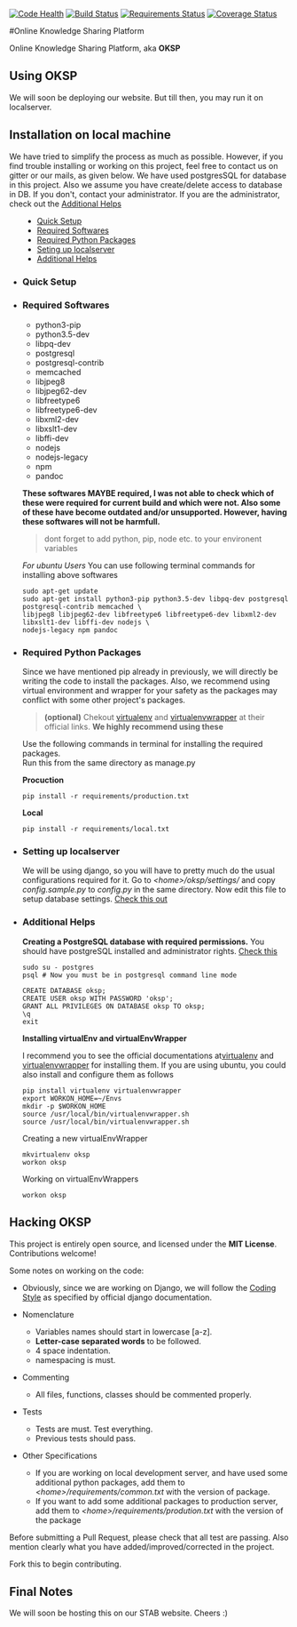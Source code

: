 [![Code Health](https://landscape.io/github/stabiitb/oksp/master/landscape.svg?style=flat-square)](https://landscape.io/github/stabiitb/oksp/master) [![Build Status](https://img.shields.io/travis/stabiitb/oksp.svg?style=flat-square)](https://travis-ci.org/stabiitb/oksp) [![Requirements Status](https://img.shields.io/requires/github/stabiitb/oksp.svg?style=flat-square)](https://requires.io/github/stabiitb/oksp/requirements/?branch=master) [![Coverage Status](https://img.shields.io/coveralls/stabiitb/oksp.svg?style=flat-square)](https://coveralls.io/github/stabiitb/oksp?branch=master)

#Online Knowledge Sharing Platform

Online Knowledge Sharing Platform, aka **OKSP** 

Using OKSP
----------------
We will soon be deploying our website. But till then, you may run it on localserver.

Installation on local machine
-----------------
We have tried to simplify the process as much as possible. However, if you find trouble installing or working on this project, feel free to contact us on gitter or our mails, as given below. We have used postgresSQL for database in this project. Also we assume you have create/delete access to database in DB. If you don't, contact your administrator. If you are the administrator, check out the [Additional Helps](#additionalHelps)
<ul style="padding-left:50px;list-style-type:disc">
  <li><a href="#quickSetup">Quick Setup</a></li>
  <li><a href="#requiredSoftwares">Required Softwares</a></li>
  <li><a href="#requiredPythonPackages">Required Python Packages</a></li>
  <li><a href="#settingUpLocalserver">Seting up localserver</a></li>
  <li><a href="#additionalHelps">Additional Helps</a></li>
</ul>

 + ### Quick Setup  <a name="quickSetup"></a>
	

 + ### Required Softwares   <a name="requiredSoftwares"></a>
 	+	python3-pip 
 	+	python3.5-dev 
 	+	libpq-dev 
 	+	postgresql 
 	+	postgresql-contrib 
 	+	memcached 
 	+	libjpeg8 
 	+	libjpeg62-dev 
 	+	libfreetype6 
 	+	libfreetype6-dev 
 	+	libxml2-dev 
 	+	libxslt1-dev 
 	+	libffi-dev 
 	+	nodejs 
 	+	nodejs-legacy 
 	+	npm
 	+	pandoc
	
 	**These softwares MAYBE required, I was not able to check which of these were required for current build and which were not. Also some of these have become outdated and/or unsupported. However,  having these softwares will not be harmfull.**
 	
    >dont forget to add python, pip, node etc. to your environent variables 
    
 	<a name="ubuntuInstructions"></a>*For ubuntu Users*
 	You can use following terminal commands for installing above softwares
 	```lang=bash	
 	sudo apt-get update
	sudo apt-get install python3-pip python3.5-dev libpq-dev postgresql postgresql-contrib memcached \
	libjpeg8 libjpeg62-dev libfreetype6 libfreetype6-dev libxml2-dev libxslt1-dev libffi-dev nodejs \
	nodejs-legacy npm pandoc
	```
 + ### Required Python Packages  <a name="requiredPythonPackages"></a>
 	Since we have mentioned pip already in previously, we will directly be writing the code to install the packages. Also, we recommend using virtual environment and wrapper for your safety as the packages may conflict with some other project's packages.
    
    > **(optional)** Chekout [virtualenv](https://pypi.python.org/pypi/virtualenv) and [virtualenvwrapper](http://virtualenvwrapper.readthedocs.io/en/latest/) at their official links. **We highly recommend using these**

	Use the following commands in terminal for installing the required packages. <br>
    Run this from the same directory as manage.py
    
    **Procuction**
    ```lang=bash
    pip install -r requirements/production.txt
    ```
    **Local**
    ```lang=bash
    pip install -r requirements/local.txt
    ```
    
 + ### Setting up localserver  <a name="settingUpLocalserver"></a>

	We will be using django, so you will have to pretty much do the usual configurations required for it. Go to *\<home>/oksp/settings/* and copy *config.sample.py* to *config.py* in the same directory. Now edit this file to setup database settings. [Check this out](#PostgresSQL)
    
 + ### Additional Helps <a name="additionalHelps"></a>
    
    __Creating a PostgreSQL database with required permissions.__ You should have postgreSQL installed and administrator rights. [Check this](#requiredSoftwares) 
    
    ```lang=bash
    sudo su - postgres
    psql # Now you must be in postgresql command line mode

    CREATE DATABASE oksp;
    CREATE USER oksp WITH PASSWORD 'oksp';
    GRANT ALL PRIVILEGES ON DATABASE oksp TO oksp;
    \q
    exit
    ```
    
    __Installing virtualEnv and virtualEnvWrapper__
    
    I recommend you to see the official documentations at[virtualenv](https://pypi.python.org/pypi/virtualenv) and [virtualenvwrapper](http://virtualenvwrapper.readthedocs.io/en/latest/) for installing them. If you are using ubuntu, you could also install and configure them as follows
    ```lang=bash
    pip install virtualenv virtualenvwrapper
    export WORKON_HOME=~/Envs
    mkdir -p $WORKON_HOME
    source /usr/local/bin/virtualenvwrapper.sh
    source /usr/local/bin/virtualenvwrapper.sh
    ```
    
   Creating a new virtualEnvWrapper
   ```lang=bash
   mkvirtualenv oksp
   workon oksp
   ```
   
   Working on virtualEnvWrappers
   ```lang=bash
   workon oksp
   ```

Hacking OKSP
-----------------
This project is entirely open source, and licensed under the **MIT License**. Contributions welcome!<br>
	

Some notes on working on the code:
+ Obviously, since we are working on Django, we will follow the [Coding Style](https://docs.djangoproject.com/en/dev/internals/contributing/writing-code/coding-style/) as specified by official django documentation.

+	Nomenclature
	+ Variables names should start in lowercase [a-z].<br>
	+ **Letter-case separated words** to be followed.<br>
	+ 4 space indentation.
	+ namespacing is must.
+	Commenting
	+ All files, functions, classes should be commented properly.
+	Tests
	+ Tests are must. Test everything. 
	+ Previous tests should pass.
+	Other Specifications
	+ If you are working on local development server, and have used some additional python packages, add them to _\<home>/requirements/common.txt_ with the version of package.
	+ If you want to add some additional packages to production server, add them to _\<home>/requirements/prodution.txt_ with the version of the package

Before submitting a Pull Request, please check that all test are passing. Also mention clearly what you have added/improved/corrected in the project.

Fork this to begin contributing.

Final Notes
----------------------
We will soon be hosting this on our STAB website. Cheers :)
